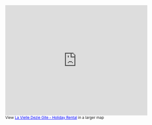 <iframe width="450" height="350" frameborder="0" scrolling="no" marginheight="0" marginwidth="0" src="http://maps.google.com/maps?f=d&amp;source=s_d&amp;saddr=Bergerac-Roumani%C3%A8re+Airport+%4044.824444,0.520556&amp;daddr=24,+rue+de+la+fraise,+Eglise+neuve+de+vergt&amp;hl=en&amp;geocode=FXz3qwIdbPEHAA%3BFdvmrwIdKTALAClDJPC9aHv_RzEBuyM8F2UGEw&amp;aq=&amp;sll=44.948277,0.623474&amp;sspn=0.274087,0.598068&amp;vpsrc=6&amp;mra=ls&amp;ie=UTF8&amp;ll=44.948277,0.623474&amp;spn=0.25652,0.22117&amp;t=m&amp;output=embed"></iframe><br /><small>View <a href="http://maps.google.com/maps?f=d&amp;source=embed&amp;saddr=Bergerac-Roumani%C3%A8re+Airport+%4044.824444,0.520556&amp;daddr=24,+rue+de+la+fraise,+Eglise+neuve+de+vergt&amp;hl=en&amp;geocode=FXz3qwIdbPEHAA%3BFdvmrwIdKTALAClDJPC9aHv_RzEBuyM8F2UGEw&amp;aq=&amp;sll=44.948277,0.623474&amp;sspn=0.274087,0.598068&amp;vpsrc=6&amp;mra=ls&amp;ie=UTF8&amp;ll=44.948277,0.623474&amp;spn=0.25652,0.22117&amp;t=m" style="color:#0000FF;text-align:left">La Vielle Dezie Gite - Holiday Rental</a> in a larger map</small>